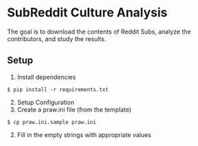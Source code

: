 # SubReddit Culture Analysis
The goal is to download the contents of Reddit Subs, analyze the contributors, and study the results.

## Setup

1. Install dependencies
```
$ pip install -r requirements.txt
```

2. Setup Configuration
  1. Create a praw.ini file (from the template)
  ```
  $ cp praw.ini.sample praw.ini
  ```
  2. Fill in the empty strings with appropriate values
